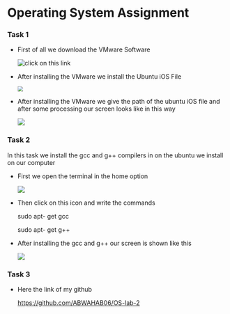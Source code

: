 # Operating System Assignment  

### Task 1

- First of all we download the VMware Software

  ![click on this link](C:\Users\abwah\Pictures\vmware.png)

- After installing the VMware we install the Ubuntu iOS File

  <img src="C:\Users\abwah\Pictures\ubuntu.png" style="zoom:75%;" />

- After installing the VMware we give the path of the ubuntu iOS file and after some processing our screen looks like in this way

  ![](C:\Users\abwah\Pictures\mix.png)

### Task 2

In this task we install the gcc and g++ compilers in on the ubuntu we install on our computer

- First we open  the terminal in the home option

  ![](C:\Users\abwah\Pictures\terminal.png)

- Then click on this icon and write the commands

  sudo apt- get gcc

  sudo apt- get g++

- After installing the gcc and g++ our screen is shown like this

  ![](C:\Users\abwah\Pictures\gcc.png)

### Task 3

- Here the link of my github

  https://github.com/ABWAHAB06/OS-lab-2